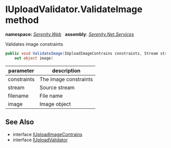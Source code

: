 # IUploadValidator.ValidateImage method
**namespace:** *[Serenity.Web](../../README.md#serenity.web-namespace)*   **assembly**: *[Serenity.Net.Services](../../README.md)*

Validates image constraints

```csharp
public void ValidateImage(IUploadImageContrains constraints, Stream stream, string filename, 
    out object image)
```

| parameter | description |
| --- | --- |
| constraints | The image constraints |
| stream | Source stream |
| filename | File name |
| image | Image object |

## See Also

* interface [IUploadImageContrains](../Serenity.Net.Core/../../Serenity.ComponentModel/IUploadImageContrains.md)
* interface [IUploadValidator](../IUploadValidator.md)
